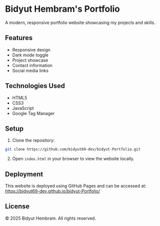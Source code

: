 # Bidyut Hembram's Portfolio

A modern, responsive portfolio website showcasing my projects and skills.

## Features

- Responsive design
- Dark mode toggle
- Project showcase
- Contact information
- Social media links

## Technologies Used

- HTML5
- CSS3
- JavaScript
- Google Tag Manager

## Setup

1. Clone the repository:
```bash
git clone https://github.com/bidyut69-dev/bidyut-Portfolio.git
```

2. Open `index.html` in your browser to view the website locally.

## Deployment

This website is deployed using GitHub Pages and can be accessed at:
https://bidyut69-dev.github.io/bidyut-Portfolio/

## License

© 2025 Bidyut Hembram. All rights reserved. 
